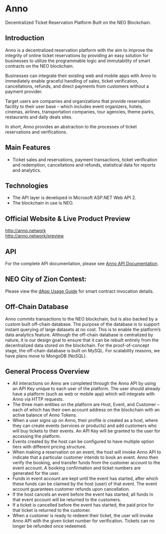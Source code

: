 # Anno
Decentralized Ticket Reservation Platform Built on the NEO Blockchain.

## Introduction
Anno is a decentralized reservation platform with the aim to improve the integrity of online ticket reservations by providing an easy solution for businesses to utilize the programmable logic and immutability of smart contracts on the NEO blockchain.

Businesses can integrate their existing web and mobile apps with Anno to immediately enable graceful handling of sales, ticket verification, cancellations, refunds, and direct payments from customers without a payment provider.

Target users are companies and organizations that provide reservation facility to their user base – which includes event organizers, hotels, cinemas, airlines, transportation companies, tour agencies, theme parks, restaurants and daily deals sites.

In short, Anno provides an abstraction to the processes of ticket reservations and verifications.

## Main Features
*	Ticket sales and reservations, payment transactions, ticket verification and redemption, cancellations and refunds, statistical data for reports and analytics.

## Technologies
*	The API layer is developed in Microsoft ASP.NET Web API 2.
* The blockchain in use is NEO.

## Official Website & Live Product Preview
<a href="http://anno.network" target="_blank">http://anno.network</a><br />
<a href="http://anno.network/preview" target="_blank">http://anno.network/preview</a>

## API
For the complete API documentation, please see <a href="https://documenter.getpostman.com/view/469639/anno-api/RVfyDW5V" target="_blank">Anno API Documentation</a>.

## NEO City of Zion Contest:
Please view the <a href="http://anno.network/docs/dapp-usage-guide.pdf" target="_blank">dApp Usage Guide</a> for smart contract invocation details.


## Off-Chain Database
Anno commits transactions to the NEO blockchain, but is also backed by a custom built off-chain database. The purpose of the database is to support instant querying of large datasets at no cost. This is to enable the platform’s data analytics feature. Although the off-chain database is centralized by nature, it is our design goal to ensure that it can be rebuilt entirely from the decentralized data stored on the blockchain.
For the proof-of-concept stage, the off-chain database is built on MySQL. For scalability reasons, we have plans move to MongoDB (NoSQL).

## General Process Overview
*	All interactions on Anno are completed through the Anno API by using an API Key unique to each user of the platform. The user should already have a platform (such as web or mobile app) which will integrate with Anno via HTTP requests.
*	The three main entities on the platform are Host, Event, and Customer – each of which has their own account address on the blockchain with an active balance of Anno Tokens.
*	When a user signs up on Anno, their profile is created as a host, where they can create events (services or products) and add customers who will buy tickets to their events. An API Key will be granted to the user for accessing the platform.
*	Events created by the host can be configured to have multiple option tiers with different pricing structure.
*	When making a reservation on an event, the host will invoke Anno API to indicate that a particular customer intends to book an event. Anno then verify the booking, and transfer funds from the customer account to the event account. A booking confirmation and ticket numbers are generated for the user.
*	Funds in event account are kept until the event has started, after which these funds can be claimed by the host (user) of that event. The event account guarantees customer refunds upon cancellation.
*	If the host cancels an event before the event has started, all funds in that event account will be returned to the customers.
*	If a ticket is cancelled before the event has started, the paid price for that ticket is returned to the customer.
*	When a customer is ready to redeem their ticket, the user will invoke Anno API with the given ticket number for verification. Tickets can no longer be refunded once redeemed.

